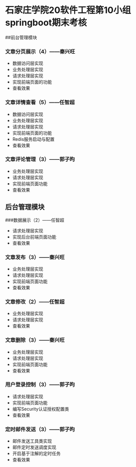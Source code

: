 # 石家庄学院20软件工程第10小组springboot期末考核
##前台管理模块
### 文章分页展示（4）——秦兴旺
* 数据访问层实现
* 业务处理层实现
* 请求处理层实现
* 实现前端页面的功能
* 查看效果
### 文章详情查看（5）——任智超
* 数据访问层实现
* 业务处理层实现
* 请求处理层实现
* 实现前端页面的功能
* Redis服务启动与配置
* 查看效果
### 文章评论管理（3）——郭子昀
* 业务处理层实现
* 请求处理层实现
* 实现前端页面功能
* 查看效果
## 后台管理模块
###数据展示（2）——任智超
* 请求处理层实现
* 实现后台前端页面功能
* 查看效果
### 文章发布（3）——秦兴旺
* 业务处理层实现
* 请求处理层实现
* 实现前端页面功能
* 查看效果
### 文章修改（2）——任智超
* 业务处理层实现
* 请求处理层实现
* 查看效果
### 文章删除（3）——秦兴旺
* 业务处理层实现
* 请求处理层实现
* 实现前端页面功能
* 查看效果
### 用户登录控制（3）——郭子昀
* 请求处理层实现
* 实现前端页面功能
* 编写Security认证授权配置类
* 查看效果
### 定时邮件发送（3）——郭子昀
* 邮件发送工具类实现
* 邮件定时发送调度实现
* 开启基于注解的定时任务
* 查看效果

